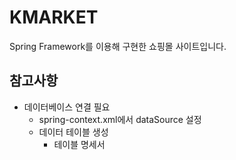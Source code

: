 # KMARKET

Spring Framework를 이용해 구현한 쇼핑몰 사이트입니다.

## 참고사항
- 데이터베이스 연결 필요
  - spring-context.xml에서 dataSource 설정
  - 데이터 테이블 생성
    - 테이블 명세서 
